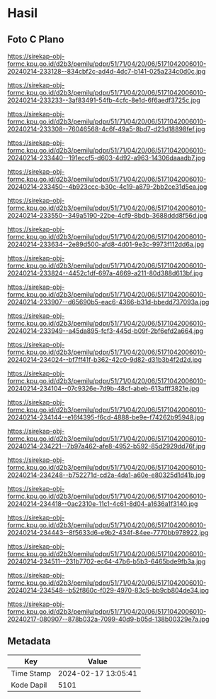 # Hasil

## Foto C Plano

https://sirekap-obj-formc.kpu.go.id/d2b3/pemilu/pdpr/51/71/04/20/06/5171042006010-20240214-233128--834cbf2c-ad4d-4dc7-b141-025a234c0d0c.jpg

https://sirekap-obj-formc.kpu.go.id/d2b3/pemilu/pdpr/51/71/04/20/06/5171042006010-20240214-233233--3af83491-54fb-4cfc-8e1d-6f6aedf3725c.jpg

https://sirekap-obj-formc.kpu.go.id/d2b3/pemilu/pdpr/51/71/04/20/06/5171042006010-20240214-233308--76046568-4c6f-49a5-8bd7-d23d18898fef.jpg

https://sirekap-obj-formc.kpu.go.id/d2b3/pemilu/pdpr/51/71/04/20/06/5171042006010-20240214-233440--191eccf5-d603-4d92-a963-14306daaadb7.jpg

https://sirekap-obj-formc.kpu.go.id/d2b3/pemilu/pdpr/51/71/04/20/06/5171042006010-20240214-233450--4b923ccc-b30c-4c19-a879-2bb2ce31d5ea.jpg

https://sirekap-obj-formc.kpu.go.id/d2b3/pemilu/pdpr/51/71/04/20/06/5171042006010-20240214-233550--349a5190-22be-4cf9-8bdb-3688ddd8f56d.jpg

https://sirekap-obj-formc.kpu.go.id/d2b3/pemilu/pdpr/51/71/04/20/06/5171042006010-20240214-233634--2e89d500-afd8-4d01-9e3c-9973f112dd6a.jpg

https://sirekap-obj-formc.kpu.go.id/d2b3/pemilu/pdpr/51/71/04/20/06/5171042006010-20240214-233824--4452c1df-697a-4669-a211-80d388d613bf.jpg

https://sirekap-obj-formc.kpu.go.id/d2b3/pemilu/pdpr/51/71/04/20/06/5171042006010-20240214-233907--d65690b5-eac6-4366-b31d-bbedd737093a.jpg

https://sirekap-obj-formc.kpu.go.id/d2b3/pemilu/pdpr/51/71/04/20/06/5171042006010-20240214-233949--a45da895-fcf3-445d-b09f-2bf6efd2a664.jpg

https://sirekap-obj-formc.kpu.go.id/d2b3/pemilu/pdpr/51/71/04/20/06/5171042006010-20240214-234024--bf7ff41f-b362-42c0-9d82-d31b3b4f2d2d.jpg

https://sirekap-obj-formc.kpu.go.id/d2b3/pemilu/pdpr/51/71/04/20/06/5171042006010-20240214-234104--07c9326e-7d9b-48cf-abeb-613afff3821e.jpg

https://sirekap-obj-formc.kpu.go.id/d2b3/pemilu/pdpr/51/71/04/20/06/5171042006010-20240214-234144--e16f4395-f6cd-4888-be9e-f74262b95948.jpg

https://sirekap-obj-formc.kpu.go.id/d2b3/pemilu/pdpr/51/71/04/20/06/5171042006010-20240214-234221--7b97a462-afe8-4952-b592-85d2929dd76f.jpg

https://sirekap-obj-formc.kpu.go.id/d2b3/pemilu/pdpr/51/71/04/20/06/5171042006010-20240214-234248--b752271d-cd2a-4da1-a60e-e80325d1d41b.jpg

https://sirekap-obj-formc.kpu.go.id/d2b3/pemilu/pdpr/51/71/04/20/06/5171042006010-20240214-234418--0ac2310e-11c1-4c61-8d04-a1636a1f3140.jpg

https://sirekap-obj-formc.kpu.go.id/d2b3/pemilu/pdpr/51/71/04/20/06/5171042006010-20240214-234443--8f5633d6-e9b2-434f-84ee-7770bb978922.jpg

https://sirekap-obj-formc.kpu.go.id/d2b3/pemilu/pdpr/51/71/04/20/06/5171042006010-20240214-234511--231b7702-ec64-47b6-b5b3-6465bde9fb3a.jpg

https://sirekap-obj-formc.kpu.go.id/d2b3/pemilu/pdpr/51/71/04/20/06/5171042006010-20240214-234548--b52f860c-f029-4970-83c5-bb9cb804de34.jpg

https://sirekap-obj-formc.kpu.go.id/d2b3/pemilu/pdpr/51/71/04/20/06/5171042006010-20240217-080907--878b032a-7099-40d9-b05d-138b00329e7a.jpg


## Metadata

| Key        | Value               |
| ---------- | ------------------- |
| Time Stamp | 2024-02-17 13:05:41 |
| Kode Dapil | 5101                |



